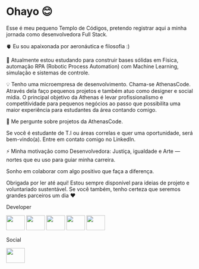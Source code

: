 
# Ohayo 😊

Esse é meu pequeno Templo de Códigos, pretendo registrar aqui a minha jornada como desenvolvedora Full Stack.

🫀 Eu sou apaixonada por aeronáutica e filosofia :)

🧠 Atualmente estou estudando para construir bases sólidas em Física, automação RPA (Robotic Process Automation) com Machine Learning, simulação e sistemas de controle. 

💡 Tenho uma microempresa de desenvolvimento. Chama-se AthenasCode. Através dela faço pequenos projetos e também atuo como designer e social mídia. O principal objetivo da Athenas é levar profissionalismo e competitividade para pequenos negócios ao passo que possibilita uma maior experiência para estudantes da área contando comigo.

💬 Me pergunte sobre projetos da AthenasCode.

Se você é estudante de T.I ou áreas correlas e quer uma oportunidade, será bem-vindo(a). Entre em contato comigo no LinkedIn.

⚡️ Minha motivação como Desenvolvedora: Justiça, igualdade e Arte — nortes que eu uso para guiar minha carreira. 

Sonho em colaborar com algo positivo que faça a diferença. 

Obrigada por ler até aqui! Estou sempre disponível para ideias de projeto e voluntariado sustentável. Se você também, tenho certeza que seremos grandes parceiros um dia ❤️


Developer

<div style="display: inline_block">
  
  <img aling=center height=40 width=50 src="https://cdn.jsdelivr.net/gh/devicons/devicon@latest/icons/python/python-original.svg" />

  <img aling=center height=40 width=50 src="https://cdn.jsdelivr.net/gh/devicons/devicon@latest/icons/javascript/javascript-original.svg" />

  <img aling=center height=40 width=50 src="https://cdn.jsdelivr.net/gh/devicons/devicon@latest/icons/selenium/selenium-original.svg" />  
  
  <img aling=center height=40 width=50 src="https://cdn.jsdelivr.net/gh/devicons/devicon@latest/icons/java/java-original.svg" />

  <img aling=center height=40 width=50 src="https://cdn.jsdelivr.net/gh/devicons/devicon@latest/icons/php/php-original.svg" />
              
</div>

Social

<div style="display: inline_block">
  <img ling=center height=40 width=50 src="https://cdn.jsdelivr.net/gh/devicons/devicon@latest/icons/linkedin/linkedin-original.svg" />
</div>        
